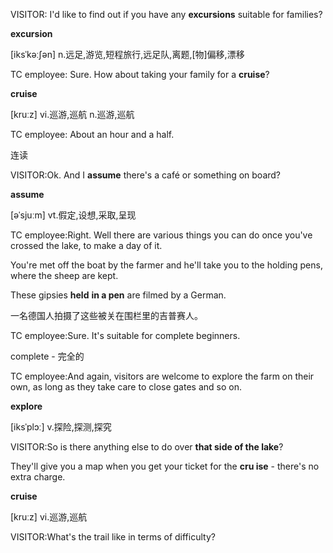 VISITOR: I'd like to find out if you have any **excursions** suitable for families?

**excursion**

[iksˈkəːʃən]
n.远足,游览,短程旅行,远足队,离题,[物]偏移,漂移



TC employee: Sure. How about taking your family for a **cruise**? 

**cruise**

[kruːz]
vi.巡游,巡航
n.巡游,巡航



TC employee: About an hour and a half.

连读



VISITOR:Ok. And I **assume** there's a café or something on board?

**assume**

[əˈsjuːm]
vt.假定,设想,采取,呈现



TC employee:Right. Well there are various things you can do once you've crossed the lake, to make a day of it.



 You're met off the boat by the farmer and he'll take you to the holding pens, where the sheep are kept.

These gipsies **held** **in a pen** are filmed by a German.

一名德国人拍摄了这些被关在围栏里的吉普赛人。





TC employee:Sure. It's suitable for complete beginners.

complete - 完全的



TC employee:And again, visitors are welcome to explore the farm on their own, as long as they take care to close gates and so on.

**explore**

[iksˈplɔː]
v.探险,探测,探究



VISITOR:So is there anything else to do over **that side of the lake**?



 They'll give you a map when you get your ticket for the **cru ise** - there's no extra charge.

**cruise**

[kruːz]
vi.巡游,巡航



VISITOR:What's the trail like in terms of difficulty?